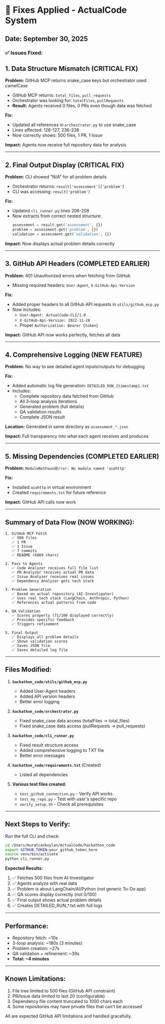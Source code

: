 # 🔧 Fixes Applied - ActualCode System

## Date: September 30, 2025

### ✅ Issues Fixed:

## 1. **Data Structure Mismatch** (CRITICAL FIX)
**Problem:** GitHub MCP returns snake_case keys but orchestrator used camelCase
- GitHub MCP returns: `total_files`, `pull_requests`
- Orchestrator was looking for: `totalFiles`, `pullRequests`
- **Result:** Agents received 0 files, 0 PRs even though data was fetched

**Fix:**
- Updated all references in `orchestrator.py` to use snake_case
- Lines affected: 126-127, 236-238
- Now correctly shows: 500 files, 1 PR, 1 Issue

**Impact:** Agents now receive full repository data for analysis

---

## 2. **Final Output Display** (CRITICAL FIX)
**Problem:** CLI showed "N/A" for all problem details
- Orchestrator returns: `result['assessment']['problem']`
- CLI was accessing: `result['problem']`

**Fix:**
- Updated `cli_runner.py` lines 206-208
- Now extracts from correct nested structure:
  ```python
  assessment = result.get('assessment', {})
  problem = assessment.get('problem', {})
  validation = assessment.get('validation', {})
  ```

**Impact:** Now displays actual problem details correctly

---

## 3. **GitHub API Headers** (COMPLETED EARLIER)
**Problem:** 401 Unauthorized errors when fetching from GitHub
- Missing required headers: `User-Agent`, `X-GitHub-Api-Version`

**Fix:**
- Added proper headers to all GitHub API requests in `utils/github_mcp.py`
- Now includes:
  - `User-Agent: ActualCode-CLI/1.0`
  - `X-GitHub-Api-Version: 2022-11-28`
  - Proper `Authorization: Bearer {token}`

**Impact:** GitHub API now works perfectly, fetches all data

---

## 4. **Comprehensive Logging** (NEW FEATURE)
**Problem:** No way to see detailed agent inputs/outputs for debugging

**Fix:**
- Added automatic log file generation: `DETAILED_RUN_{timestamp}.txt`
- Includes:
  - Complete repository data fetched from GitHub
  - All 3-loop analysis iterations
  - Generated problem (full details)
  - QA validation results
  - Complete JSON result

**Location:** Generated in same directory as `assessment_*.json`

**Impact:** Full transparency into what each agent receives and produces

---

## 5. **Missing Dependencies** (COMPLETED EARLIER)
**Problem:** `ModuleNotFoundError: No module named 'aiohttp'`

**Fix:**
- Installed `aiohttp` in virtual environment
- Created `requirements.txt` for future reference

**Impact:** GitHub API calls now work

---

## Summary of Data Flow (NOW WORKING):

```
1. GitHub MCP Fetch
   ✅ 500 files
   ✅ 1 PR
   ✅ 1 Issue  
   ✅ 7 commits
   ✅ README (6869 chars)
   
2. Pass to Agents
   ✅ Code Analyzer receives full file list
   ✅ PR Analyzer receives actual PR data
   ✅ Issue Analyzer receives real issues
   ✅ Dependency Analyzer gets tech stack
   
3. Problem Generation
   ✅ Based on actual repository (AI-Investigator)
   ✅ Uses real tech stack (LangChain, Anthropic, Python)
   ✅ References actual patterns from code
   
4. QA Validation
   ✅ Scores properly (71/100 displayed correctly)
   ✅ Provides specific feedback
   ✅ Triggers refinement
   
5. Final Output
   ✅ Displays all problem details
   ✅ Shows validation scores
   ✅ Saves JSON file
   ✅ Saves detailed log file
```

---

## Files Modified:

1. **`hackathon_code/utils/github_mcp.py`**
   - Added User-Agent headers
   - Added API version headers
   - Better error logging

2. **`hackathon_code/orchestrator.py`**
   - Fixed snake_case data access (totalFiles → total_files)
   - Fixed snake_case data access (pullRequests → pull_requests)

3. **`hackathon_code/cli_runner.py`**
   - Fixed result structure access
   - Added comprehensive logging to TXT file
   - Better error messages

4. **`hackathon_code/requirements.txt`** (Created)
   - Listed all dependencies

5. **Various test files created:**
   - `test_github_connection.py` - Verify API works
   - `test_my_repo.py` - Test with user's specific repo
   - `verify_setup.sh` - Check all prerequisites

---

## Next Steps to Verify:

Run the full CLI and check:
```bash
cd /Users/muratcankoylan/ActualCode/hackathon_code
export GITHUB_TOKEN=your_github_token_here
source venv/bin/activate
python cli_runner.py
```

**Expected Results:**
1. ✅ Fetches 500 files from AI-Investigator
2. ✅ Agents analyze with real data
3. ✅ Problem is about LangChain/AI/Python (not generic To-Do app)
4. ✅ QA scores display correctly (not 0/100)
5. ✅ Final output shows actual problem details
6. ✅ Creates DETAILED_RUN_*.txt with full logs

---

## Performance:
- Repository fetch: ~10s
- 3-loop analysis: ~180s (3 minutes)
- Problem creation: ~27s
- QA validation + refinement: ~39s
- **Total: ~4 minutes**

---

## Known Limitations:
1. File tree limited to 500 files (GitHub API constraint)
2. PR/Issue data limited to last 20 (configurable)
3. Dependency file content truncated to 1000 chars each
4. Some repositories may have private files that can't be accessed

All are expected GitHub API limitations and handled gracefully.
